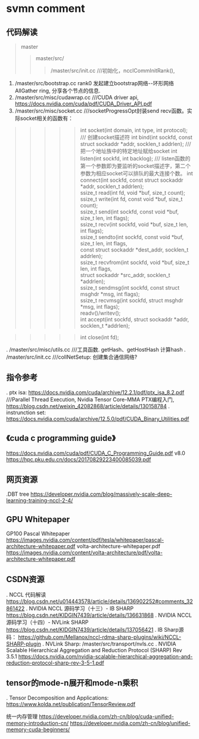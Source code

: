# svmn comment
## 代码解读
>master
>>master/src/
>>>/master/src/init.cc ///初始化，ncclCommInitRank(),
1. /master/src/bootstrap.cc rank0 发起建立bootstrap网络--环形网络AllGather ring, 分享各个节点的信息.
2. /master/src/misc/cudawrap.cc ///CUDA driver api, https://docs.nvidia.com/cuda/pdf/CUDA_Driver_API.pdf
3. /master/src/misc/socket.cc  ///socketProgressOpt封装send recv函数。实际socket相关的函数有：
>>>>> int socket(int domain, int type, int protocol); /// 创建socket描述符
>>>>> int bind(int sockfd, const struct sockaddr *addr, socklen_t addrlen); /// 把一个地址族中的特定地址赋给socket
>>>>> int listen(int sockfd, int backlog);  /// listen函数的第一个参数即为要监听的socket描述字，第二个参数为相应socket可以排队的最大连接个数。
>>>>> int connect(int sockfd, const struct sockaddr *addr, socklen_t addrlen);  
>>>>>       ssize_t read(int fd, void *buf, size_t count);  
>>>>>       ssize_t write(int fd, const void *buf, size_t count);  
>>>>>       ssize_t send(int sockfd, const void *buf, size_t len, int flags);  
>>>>>       ssize_t recv(int sockfd, void *buf, size_t len, int flags);  
>>>>>       ssize_t sendto(int sockfd, const void *buf, size_t len, int flags,  
>>>>>                      const struct sockaddr *dest_addr, socklen_t addrlen);  
>>>>>       ssize_t recvfrom(int sockfd, void *buf, size_t len, int flags,  
>>>>>                        struct sockaddr *src_addr, socklen_t *addrlen);  
>>>>>       ssize_t sendmsg(int sockfd, const struct msghdr *msg, int flags);  
>>>>>       ssize_t recvmsg(int sockfd, struct msghdr *msg, int flags);  
>>>>> readv()/writev();  
>>>>>int accept(int sockfd, struct sockaddr *addr, socklen_t *addrlen);  


>>>>>int close(int fd);
                                                       
 . /master/src/misc/utils.cc  ///工具函数. getHash、getHostHash 计算hash
 . /master/src/init.cc     ///collNetSetup: 创建集合通信网络?

## 指令参考
 . ptx isa: https://docs.nvidia.com/cuda/archive/12.2.1/pdf/ptx_isa_8.2.pdf 
    ///Parallel Thread Execution, Nvidia Tensor Core-MMA PTX编程入门, https://blog.csdn.net/weixin_42082868/article/details/130158784
 . instrunction set:       https://docs.nvidia.com/cuda/archive/12.5.0/pdf/CUDA_Binary_Utilities.pdf

## 《cuda c programming guide》
 https://docs.nvidia.com/cuda/pdf/CUDA_C_Programming_Guide.pdf
v8.0  https://hpc.pku.edu.cn/docs/20170829223400085039.pdf

## 网页资源
 .DBT tree     https://developer.nvidia.com/blog/massively-scale-deep-learning-training-nccl-2-4/



## GPU Whitepaper
GP100 Pascal Whitepaper
https://images.nvidia.com/content/pdf/tesla/whitepaper/pascal-architecture-whitepaper.pdf
volta-architecture-whitepaper.pdf
https://images.nvidia.com/content/volta-architecture/pdf/volta-architecture-whitepaper.pdf

## CSDN资源
 . NCCL 代码解读     https://blog.csdn.net/u014443578/article/details/136902252#comments_32861422
 . NVIDIA NCCL 源码学习（十三）- IB SHARP          https://blog.csdn.net/KIDGIN7439/article/details/136631868
 . NVIDIA NCCL 源码学习（十四）- NVLink SHARP      https://blog.csdn.net/KIDGIN7439/article/details/137056421
 . IB Sharp源码：                                 https://github.com/Mellanox/nccl-rdma-sharp-plugins/wiki/NCCL-SHARP-plugin
 . NVLink Sharp:                                  /master/src/transport/nvls.cc 
 . NVIDIA Scalable Hierarchical Aggregation and Reduction Protocol (SHARP) Rev 3.5.1      https://docs.nvidia.com/nvidia-scalable-hierarchical-aggregation-and-reduction-protocol-sharp-rev-3-5-1.pdf

## tensor的mode-n展开和mode-n乘积
 . Tensor Decomposition and Applications:  https://www.kolda.net/publication/TensorReview.pdf

统一内存管理
https://developer.nvidia.com/zh-cn/blog/cuda-unified-memory-introduction-cn/
https://developer.nvidia.com/zh-cn/blog/unified-memory-cuda-beginners/
